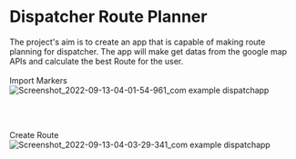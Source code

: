 # Dispatcher Route Planner
The project's aim is to create an app that is capable of making route planning for dispatcher. The app will make get datas from the google map APIs and calculate the best Route for the user.<br/><br/>
Import Markers<br/>
![Screenshot_2022-09-13-04-01-54-961_com example dispatchapp](https://user-images.githubusercontent.com/73634279/189752269-fed8b681-3b63-43cb-bdd6-c8672c852cb6.jpg)

<br/><br/>

Create Route
<br/>
![Screenshot_2022-09-13-04-03-29-341_com example dispatchapp](https://user-images.githubusercontent.com/73634279/189752335-c3051aff-59aa-486f-9acd-fb1b2d8d3937.jpg)
